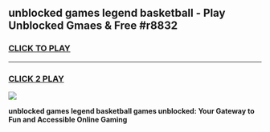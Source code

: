 
## unblocked games legend basketball - Play Unblocked Gmaes & Free #r8832
<h3>
<a href="https://news.freeplayer.one?title=unblocked_games_legend_basketball&ref=24F">CLICK TO PLAY</a></h3>
<hr>

<h3>
<a href="https://news.freeplayer.one?title=unblocked_games_legend_basketball&ref=24F">CLICK 2 PLAY</a>
  
</h3>

<a href="https://news.freeplayer.one?title=unblocked_games_legend_basketball&ref=24F/"><img src="https://clearcache.store/games.png"></a>


**unblocked games legend basketball games unblocked: Your Gateway to Fun and Accessible Online Gaming**
